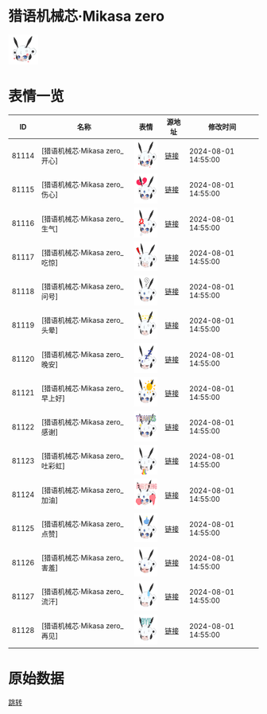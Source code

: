 # 猎语机械芯·Mikasa zero

<img src="./cover.png" height="60" alt="cover" />

# 表情一览

|ID|名称|表情|源地址|修改时间|
|----|----|----|----|----|
|81114|[猎语机械芯·Mikasa zero_开心]|<img src="./pic/081114_%5B猎语机械芯·Mikasa zero_开心%5D.png" height="60" alt="开心"/>|[链接](https://i0.hdslb.com/bfs/garb/c7e558d36ee5aeab05e8bf2da98ac988aa2e7165.png)|2024-08-01 14:55:00|
|81115|[猎语机械芯·Mikasa zero_伤心]|<img src="./pic/081115_%5B猎语机械芯·Mikasa zero_伤心%5D.png" height="60" alt="伤心"/>|[链接](https://i0.hdslb.com/bfs/garb/418aeb5b7436a2c202b334cfd967cd492b3cd7ff.png)|2024-08-01 14:55:00|
|81116|[猎语机械芯·Mikasa zero_生气]|<img src="./pic/081116_%5B猎语机械芯·Mikasa zero_生气%5D.png" height="60" alt="生气"/>|[链接](https://i0.hdslb.com/bfs/garb/c6bd18ece747f1bc2d8bc9c592000359d61b9166.png)|2024-08-01 14:55:00|
|81117|[猎语机械芯·Mikasa zero_吃惊]|<img src="./pic/081117_%5B猎语机械芯·Mikasa zero_吃惊%5D.png" height="60" alt="吃惊"/>|[链接](https://i0.hdslb.com/bfs/garb/ecdf335dd1b475fff73357033da3ac4752ecbef2.png)|2024-08-01 14:55:00|
|81118|[猎语机械芯·Mikasa zero_问号]|<img src="./pic/081118_%5B猎语机械芯·Mikasa zero_问号%5D.png" height="60" alt="问号"/>|[链接](https://i0.hdslb.com/bfs/garb/d6fe8829463b5d86c10d3a68274fbf80b5371271.png)|2024-08-01 14:55:00|
|81119|[猎语机械芯·Mikasa zero_头晕]|<img src="./pic/081119_%5B猎语机械芯·Mikasa zero_头晕%5D.png" height="60" alt="头晕"/>|[链接](https://i0.hdslb.com/bfs/garb/6b73ec423823b617a33c1493c50cc63515ee5407.png)|2024-08-01 14:55:00|
|81120|[猎语机械芯·Mikasa zero_晚安]|<img src="./pic/081120_%5B猎语机械芯·Mikasa zero_晚安%5D.png" height="60" alt="晚安"/>|[链接](https://i0.hdslb.com/bfs/garb/1f89106a1bdc5e6c4d3d22e2a869622499699443.png)|2024-08-01 14:55:00|
|81121|[猎语机械芯·Mikasa zero_早上好]|<img src="./pic/081121_%5B猎语机械芯·Mikasa zero_早上好%5D.png" height="60" alt="早上好"/>|[链接](https://i0.hdslb.com/bfs/garb/c999e614d6b871015cffa73e45f6c3892d0cd05e.png)|2024-08-01 14:55:00|
|81122|[猎语机械芯·Mikasa zero_感谢]|<img src="./pic/081122_%5B猎语机械芯·Mikasa zero_感谢%5D.png" height="60" alt="感谢"/>|[链接](https://i0.hdslb.com/bfs/garb/df6c5f2881d171219c9c48ea3a707a4785141c69.png)|2024-08-01 14:55:00|
|81123|[猎语机械芯·Mikasa zero_吐彩虹]|<img src="./pic/081123_%5B猎语机械芯·Mikasa zero_吐彩虹%5D.png" height="60" alt="吐彩虹"/>|[链接](https://i0.hdslb.com/bfs/garb/b00a19701e32aedce0ef746b97e9b3c01966d3e8.png)|2024-08-01 14:55:00|
|81124|[猎语机械芯·Mikasa zero_加油]|<img src="./pic/081124_%5B猎语机械芯·Mikasa zero_加油%5D.png" height="60" alt="加油"/>|[链接](https://i0.hdslb.com/bfs/garb/47e815648a7f18f5b0ae5db304e479a666240e4c.png)|2024-08-01 14:55:00|
|81125|[猎语机械芯·Mikasa zero_点赞]|<img src="./pic/081125_%5B猎语机械芯·Mikasa zero_点赞%5D.png" height="60" alt="点赞"/>|[链接](https://i0.hdslb.com/bfs/garb/9b7f92d7c3d030f24b4133921ee95bb7f2f7f7f6.png)|2024-08-01 14:55:00|
|81126|[猎语机械芯·Mikasa zero_害羞]|<img src="./pic/081126_%5B猎语机械芯·Mikasa zero_害羞%5D.png" height="60" alt="害羞"/>|[链接](https://i0.hdslb.com/bfs/garb/dd2d54f30d41078073b57a33c4a473199dcdb9e8.png)|2024-08-01 14:55:00|
|81127|[猎语机械芯·Mikasa zero_流汗]|<img src="./pic/081127_%5B猎语机械芯·Mikasa zero_流汗%5D.png" height="60" alt="流汗"/>|[链接](https://i0.hdslb.com/bfs/garb/08dbe180693e918fa125a3bdb820d1e3a9b164f4.png)|2024-08-01 14:55:00|
|81128|[猎语机械芯·Mikasa zero_再见]|<img src="./pic/081128_%5B猎语机械芯·Mikasa zero_再见%5D.png" height="60" alt="再见"/>|[链接](https://i0.hdslb.com/bfs/garb/0f348f6e345a94db731b3fba7540c9319a75f121.png)|2024-08-01 14:55:00|

# 原始数据

[跳转](./raw.json)

